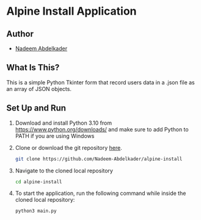 # Alpine Install Application

## Author
- [Nadeem Abdelkader](https://github.com/Nadeem-Abdelkader)

## What Is This?
This is a simple Python Tkinter form that record users data in a .json file as an array of JSON objects.

## Set Up and Run

1. Download and install Python 3.10 from <https://www.python.org/downloads/> and make sure to add Python to PATH if you are using Windows
2. Clone or download the git repository
   [here](https://github.com/Nadeem-Abdelkader/alpine-install).
    ```sh
    git clone https://github.com/Nadeem-Abdelkader/alpine-install
    ```
3. Navigate to the cloned local repository
    ```sh
    cd alpine-install
    ```

4. To start the application, run the following command while inside the cloned local repository:
    ```sh
    python3 main.py
    ```